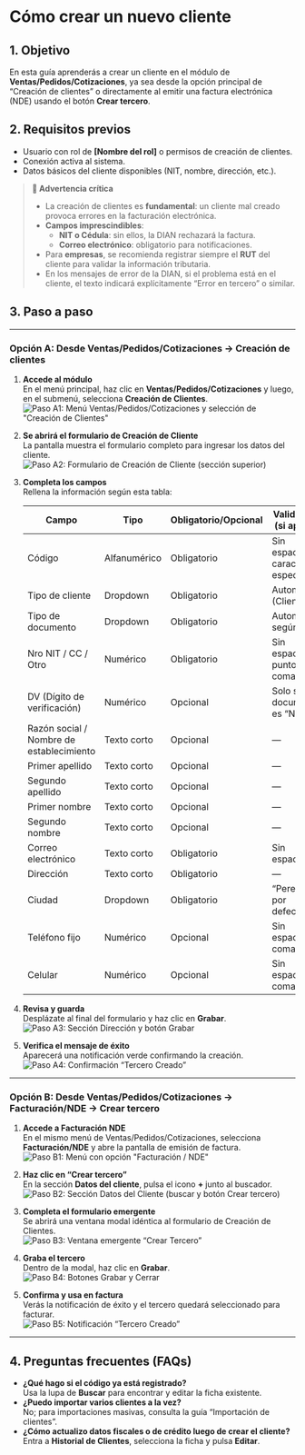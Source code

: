 # Cómo crear un nuevo cliente

## 1. Objetivo
En esta guía aprenderás a crear un cliente en el módulo de **Ventas/Pedidos/Cotizaciones**, ya sea desde la opción principal de “Creación de clientes” o directamente al emitir una factura electrónica (NDE) usando el botón **Crear tercero**.

## 2. Requisitos previos
- Usuario con rol de **[Nombre del rol]** o permisos de creación de clientes.  
- Conexión activa al sistema.  
- Datos básicos del cliente disponibles (NIT, nombre, dirección, etc.).

> **🛑 Advertencia crítica**  
> - La creación de clientes es **fundamental**: un cliente mal creado provoca errores en la facturación electrónica.  
> - **Campos imprescindibles**:  
>   - **NIT o Cédula**: sin ellos, la DIAN rechazará la factura.  
>   - **Correo electrónico**: obligatorio para notificaciones.  
> - Para **empresas**, se recomienda registrar siempre el **RUT** del cliente para validar la información tributaria.  
> - En los mensajes de error de la DIAN, si el problema está en el cliente, el texto indicará explícitamente “Error en tercero” o similar.  

## 3. Paso a paso

---

### Opción A: Desde **Ventas/Pedidos/Cotizaciones → Creación de clientes**

1. **Accede al módulo**  
   En el menú principal, haz clic en **Ventas/Pedidos/Cotizaciones** y luego, en el submenú, selecciona **Creación de Clientes**.  
   ![Paso A1: Menú Ventas/Pedidos/Cotizaciones y selección de "Creación de Clientes"](/mnt/data/1cf2f6ee-2d49-4ff7-8833-2d4c975d41ec.png)

2. **Se abrirá el formulario de Creación de Cliente**  
   La pantalla muestra el formulario completo para ingresar los datos del cliente.  
   ![Paso A2: Formulario de Creación de Cliente (sección superior)](/mnt/data/1aeb45ff-b5e0-4452-ab99-6d0976d57135.png)

3. **Completa los campos**  
   Rellena la información según esta tabla:

   | Campo                                    | Tipo               | Obligatorio/Opcional | Validación (si aplica)                                        |
   |------------------------------------------|--------------------|----------------------|---------------------------------------------------------------|
   | Código                                   | Alfanumérico       | Obligatorio          | Sin espacios ni caracteres especiales                         |
   | Tipo de cliente                          | Dropdown           | Obligatorio          | Automático (Cliente 1)                                        |
   | Tipo de documento                        | Dropdown           | Obligatorio          | Automático según DV                                           |
   | Nro NIT / CC / Otro                      | Numérico           | Obligatorio          | Sin espacios, puntos ni comas                                 |
   | DV (Dígito de verificación)              | Numérico           | Opcional             | Solo si el documento es “NIT”                                 |
   | Razón social / Nombre de establecimiento | Texto corto        | Opcional             | —                                                             |
   | Primer apellido                          | Texto corto        | Opcional             | —                                                             |
   | Segundo apellido                         | Texto corto        | Opcional             | —                                                             |
   | Primer nombre                            | Texto corto        | Opcional             | —                                                             |
   | Segundo nombre                           | Texto corto        | Opcional             | —                                                             |
   | Correo electrónico                       | Texto corto        | Obligatorio          | Sin espacios                                                  |
   | Dirección                                | Texto corto        | Obligatorio          | —                                                             |
   | Ciudad                                   | Dropdown           | Obligatorio          | “Pereira” por defecto                                        |
   | Teléfono fijo                            | Numérico           | Opcional             | Sin espacios ni comas                                         |
   | Celular                                  | Numérico           | Opcional             | Sin espacios ni comas                                         |

4. **Revisa y guarda**  
   Desplázate al final del formulario y haz clic en **Grabar**.  
   ![Paso A3: Sección Dirección y botón Grabar](/mnt/data/11ba3a1e-f8b3-4a11-a2e4-f4b0e4705d09.png)

5. **Verifica el mensaje de éxito**  
   Aparecerá una notificación verde confirmando la creación.  
   ![Paso A4: Confirmación “Tercero Creado”](/mnt/data/2029db65-1887-4e6d-9b5f-34757c90d2c3.png)

---

### Opción B: Desde **Ventas/Pedidos/Cotizaciones → Facturación/NDE → Crear tercero**

1. **Accede a Facturación NDE**  
   En el mismo menú de Ventas/Pedidos/Cotizaciones, selecciona **Facturación/NDE** y abre la pantalla de emisión de factura.  
   ![Paso B1: Menú con opción "Facturación / NDE"](/mnt/data/1cf2f6ee-2d49-4ff7-8833-2d4c975d41ec.png)

2. **Haz clic en “Crear tercero”**  
   En la sección **Datos del cliente**, pulsa el icono **+** junto al buscador.  
   ![Paso B2: Sección Datos del Cliente (buscar y botón Crear tercero)](/mnt/data/c1900dac-0da6-4626-acf3-2b4fa70d2908.png)

3. **Completa el formulario emergente**  
   Se abrirá una ventana modal idéntica al formulario de Creación de Clientes.  
   ![Paso B3: Ventana emergente “Crear Tercero”](/mnt/data/ea1adb55-bdf8-4cf3-85f8-1305aeccedaf.png)

4. **Graba el tercero**  
   Dentro de la modal, haz clic en **Grabar**.  
   ![Paso B4: Botones Grabar y Cerrar](/mnt/data/2e3e55ef-2828-465f-ac54-541bdc0dd6c0.png)

5. **Confirma y usa en factura**  
   Verás la notificación de éxito y el tercero quedará seleccionado para facturar.  
   ![Paso B5: Notificación “Tercero Creado”](/mnt/data/2029db65-1887-4e6d-9b5f-34757c90d2c3.png)

---

## 4. Preguntas frecuentes (FAQs)

- **¿Qué hago si el código ya está registrado?**  
  Usa la lupa de **Buscar** para encontrar y editar la ficha existente.  
- **¿Puedo importar varios clientes a la vez?**  
  No; para importaciones masivas, consulta la guía “Importación de clientes”.  
- **¿Cómo actualizo datos fiscales o de crédito luego de crear el cliente?**  
  Entra a **Historial de Clientes**, selecciona la ficha y pulsa **Editar**.